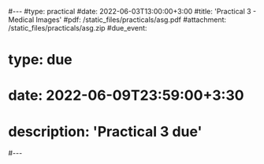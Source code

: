 #---
#type: practical
#date: 2022-06-03T13:00:00+3:00
#title: 'Practical 3 - Medical Images'
#pdf: /static_files/practicals/asg.pdf
#attachment: /static_files/practicals/asg.zip
#due_event: 
#    type: due
#    date: 2022-06-09T23:59:00+3:30
#    description: 'Practical 3 due'
#---
